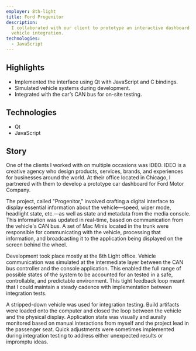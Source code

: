 ```yaml
---
employer: 8th-light
title: Ford Progenitor
description:
  I collaborated with our client to prototype an interactive dashboard and media console with test
  vehicle integration.
technologies:
  - JavaScript
---
```


## Highlights

- Implemented the interface using Qt with JavaScript and C bindings.
- Simulated vehicle systems during development.
- Integrated with the car’s CAN bus for on-site testing.

## Technologies

- Qt
- JavaScript

## Story

One of the clients I worked with on multiple occasions was IDEO. IDEO is a creative agency who
design products, services, brands, and experiences for businesses around the world. At their office
located in Chicago, I partnered with them to develop a prototype car dashboard for Ford Motor
Company.

The project, called "Progenitor," involved crafting a digital interface to display essential
information about the vehicle—speed, wiper mode, headlight state, etc.—as well as state and metadata
from the media console. This information was updated in real-time, based on communication from the
vehicle's CAN bus. A set of Mac Minis located in the trunk were responsible for communicating with
the vehicle, processing that information, and broadcasting it to the application being displayed on
the screen behind the wheel.

Development took place mostly at the 8th Light office. Vehicle communication was simulated at the
intermediate layer between the CAN bus controller and the console application. This enabled the full
range of possible states of the system to be accounted for an tested in a safe, controllable, and
predictable environment. This tight feedback loop meant that I could maintain a steady cadence with
implementation between integration tests.

A stripped-down vehicle was used for integration testing. Build artifacts were loaded onto the
computer and closed the loop between the vehicle and the physical display. Application state was
visually and aurally monitored based on manual interactions from myself and the project lead in the
passenger seat. Quick adjustments were sometimes implemented during integration testing to address
either unexpected results or impromptu ideas.
